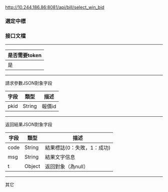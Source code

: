 http://10.244.186.86:8081/api/bill/select_win_bid

### 選定中標

### 接口文檔

***

| 是否需要token |
| ------------- |
| 是            |

***

請求參數JSON對象字段

| 字段 | 類型   | 描述   |
| ---- | ------ | ------ |
| pkid | String | 報價id |

***

返回結果JSON對象字段

| 字段 | 類型   | 描述                       |
| ---- | ------ | -------------------------- |
| code | String | 結果標誌(0：失敗，1：成功) |
| msg  | String | 結果文字信息               |
| t    | Object | 返回對象（為null）         |

***

其它

